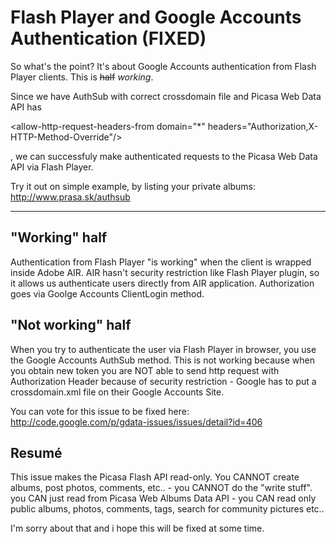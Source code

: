 # Flash Player and Google Accounts Authentication (FIXED) #

So what's the point? It's about Google Accounts authentication from Flash Player clients. This is ~~half~~ _working_.

Since we have AuthSub with correct crossdomain file and Picasa Web Data API has 

&lt;allow-http-request-headers-from domain="\*" headers="Authorization,X-HTTP-Method-Override"/&gt;

 , we can successfuly make authenticated requests to the Picasa Web Data API via Flash Player.

Try it out on simple example, by listing your private albums: http://www.prasa.sk/authsub

---

## "Working" half ##
Authentication from Flash Player "is working" when the client is wrapped inside Adobe AIR. AIR hasn't security restriction like Flash Player plugin, so it allows us authenticate users directly from AIR application. Authorization goes via Goolge Accounts ClientLogin method.

## "Not working" half ##
When you try to authenticate the user via Flash Player in browser, you use the Google Accounts AuthSub method. This is not working because when you obtain new token you are NOT able to send  http request with Authorization Header because of security restriction - Google has to put a crossdomain.xml file on their Google Accounts Site.

You can vote for this issue to be fixed here: http://code.google.com/p/gdata-issues/issues/detail?id=406

## Resumé ##
This issue makes the Picasa Flash API read-only. You CANNOT create albums, post photos, comments, etc.. - you CANNOT do the "write stuff". you CAN just read from Picasa Web Albums Data API - you CAN read only public albums, photos, comments, tags, search for community pictures etc..

I'm sorry about that and i hope this will be fixed at some time.